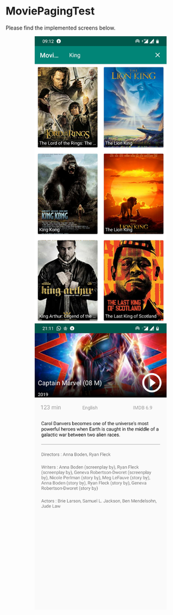 # MoviePagingTest

Please find the implemented screens below.


<p align="center">
  <img src="https://github.com/guru3393/MoviePagingTest/blob/master/search_screen.jpg" width="350" title="hover text">
  <img src="https://github.com/guru3393/MoviePagingTest/blob/master/detailed_screen.jpg" width="350" alt="accessibility text">
</p>
